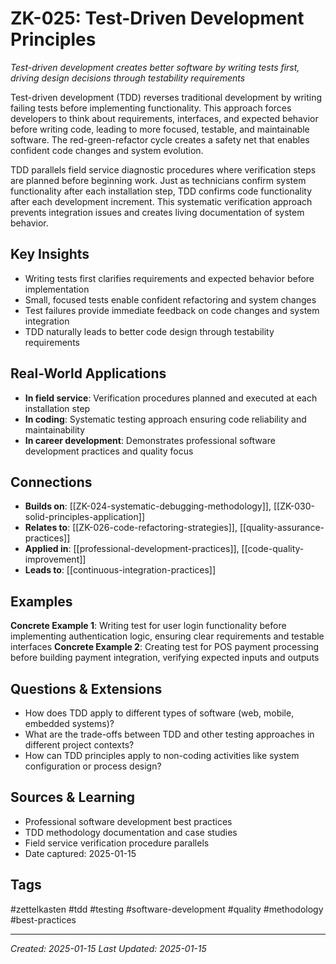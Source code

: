 # ZK-025: Test-Driven Development Principles

*Test-driven development creates better software by writing tests first, driving design decisions through testability requirements*

Test-driven development (TDD) reverses traditional development by writing failing tests before implementing functionality. This approach forces developers to think about requirements, interfaces, and expected behavior before writing code, leading to more focused, testable, and maintainable software. The red-green-refactor cycle creates a safety net that enables confident code changes and system evolution.

TDD parallels field service diagnostic procedures where verification steps are planned before beginning work. Just as technicians confirm system functionality after each installation step, TDD confirms code functionality after each development increment. This systematic verification approach prevents integration issues and creates living documentation of system behavior.

## Key Insights
- Writing tests first clarifies requirements and expected behavior before implementation
- Small, focused tests enable confident refactoring and system changes
- Test failures provide immediate feedback on code changes and system integration
- TDD naturally leads to better code design through testability requirements

## Real-World Applications
- **In field service**: Verification procedures planned and executed at each installation step
- **In coding**: Systematic testing approach ensuring code reliability and maintainability
- **In career development**: Demonstrates professional software development practices and quality focus

## Connections
- **Builds on**: [[ZK-024-systematic-debugging-methodology]], [[ZK-030-solid-principles-application]]
- **Relates to**: [[ZK-026-code-refactoring-strategies]], [[quality-assurance-practices]]
- **Applied in**: [[professional-development-practices]], [[code-quality-improvement]]
- **Leads to**: [[continuous-integration-practices]]

## Examples
**Concrete Example 1**: Writing test for user login functionality before implementing authentication logic, ensuring clear requirements and testable interfaces
**Concrete Example 2**: Creating test for POS payment processing before building payment integration, verifying expected inputs and outputs

## Questions & Extensions
- How does TDD apply to different types of software (web, mobile, embedded systems)?
- What are the trade-offs between TDD and other testing approaches in different project contexts?
- How can TDD principles apply to non-coding activities like system configuration or process design?

## Sources & Learning
- Professional software development best practices
- TDD methodology documentation and case studies
- Field service verification procedure parallels
- Date captured: 2025-01-15

## Tags
#zettelkasten #tdd #testing #software-development #quality #methodology #best-practices

---
*Created: 2025-01-15*
*Last Updated: 2025-01-15*